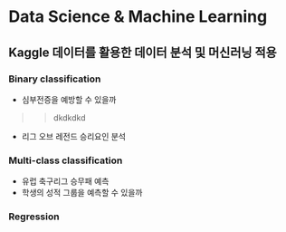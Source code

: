 # Data Science & Machine Learning
## Kaggle 데이터를 활용한 데이터 분석 및 머신러닝 적용
### Binary classification
- 심부전증을 예방할 수 있을까
> >dkdkdkd
- 리그 오브 레전드 승리요인 분석
### Multi-class classification
- 유럽 축구리그 승무패 예측
- 학생의 성적 그룹을 예측할 수 있을까
### Regression
